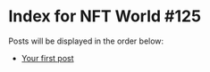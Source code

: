 # Index for NFT World #125
Posts will be displayed in the order below:

- [Your first post](./001-first.md)

